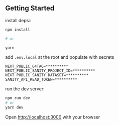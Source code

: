 ## Getting Started

install deps::

```bash
npm install

# or

yarn
```

add `.env.local` at the root and populate with secrets

```
NEXT_PUBLIC_G4TAG=**********
NEXT_PUBLIC_SANITY_PROJECT_ID=**********
NEXT_PUBLIC_SANITY_DATASET=**********
SANITY_API_READ_TOKEN=**********

```

run the dev server:

```bash
npm run dev
# or
yarn dev
```

Open [http://localhost:3000](http://localhost:3000) with your browser
